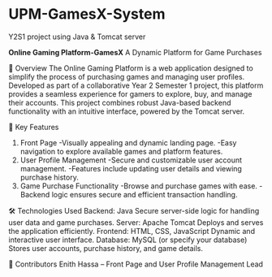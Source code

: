 # UPM-GamesX-System
Y2S1 project using Java &amp; Tomcat server

**Online Gaming Platform-GamesX**
A Dynamic Platform for Game Purchases

📖 Overview
The Online Gaming Platform is a web application designed to simplify the process of purchasing games and managing user profiles. Developed as part of a collaborative Year 2 Semester 1 project, this platform provides a seamless experience for gamers to explore, buy, and manage their accounts.
This project combines robust Java-based backend functionality with an intuitive interface, powered by the Tomcat server.

🌟 Key Features
1. Front Page
-Visually appealing and dynamic landing page.
-Easy navigation to explore available games and platform features.
2. User Profile Management
-Secure and customizable user account management.
-Features include updating user details and viewing purchase history.
3. Game Purchase Functionality
-Browse and purchase games with ease.
-Backend logic ensures secure and efficient transaction handling.

🛠️ Technologies Used
Backend:
Java
Secure server-side logic for handling user data and game purchases.
Server:
Apache Tomcat
Deploys and serves the application efficiently.
Frontend:
HTML, CSS, JavaScript
Dynamic and interactive user interface.
Database:
MySQL (or specify your database)
Stores user accounts, purchase history, and game details.

🤝 Contributors
Enith Hassa – Front Page and User Profile Management Lead
